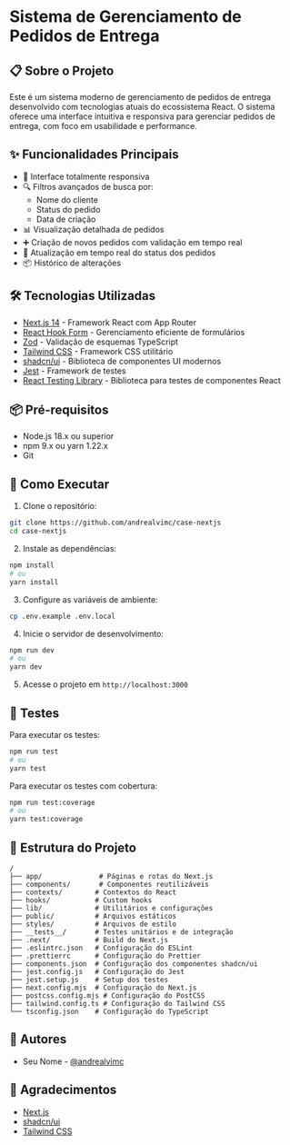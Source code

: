 # Sistema de Gerenciamento de Pedidos de Entrega

## 📋 Sobre o Projeto

Este é um sistema moderno de gerenciamento de pedidos de entrega desenvolvido com tecnologias atuais do ecossistema React. O sistema oferece uma interface intuitiva e responsiva para gerenciar pedidos de entrega, com foco em usabilidade e performance.

## ✨ Funcionalidades Principais

- 📱 Interface totalmente responsiva
- 🔍 Filtros avançados de busca por:
  - Nome do cliente
  - Status do pedido
  - Data de criação
- 📊 Visualização detalhada de pedidos
- ➕ Criação de novos pedidos com validação em tempo real
- 🔄 Atualização em tempo real do status dos pedidos
- 📦 Histórico de alterações

## 🛠️ Tecnologias Utilizadas

- [Next.js 14](https://nextjs.org/) - Framework React com App Router
- [React Hook Form](https://react-hook-form.com/) - Gerenciamento eficiente de formulários
- [Zod](https://github.com/colinhacks/zod) - Validação de esquemas TypeScript
- [Tailwind CSS](https://tailwindcss.com/) - Framework CSS utilitário
- [shadcn/ui](https://ui.shadcn.com/) - Biblioteca de componentes UI modernos
- [Jest](https://jestjs.io/) - Framework de testes
- [React Testing Library](https://testing-library.com/docs/react-testing-library/intro/) - Biblioteca para testes de componentes React

## 📦 Pré-requisitos

- Node.js 18.x ou superior
- npm 9.x ou yarn 1.22.x
- Git

## 🚀 Como Executar

1. Clone o repositório:

```bash
git clone https://github.com/andrealvimc/case-nextjs
cd case-nextjs
```

2. Instale as dependências:

```bash
npm install
# ou
yarn install
```

3. Configure as variáveis de ambiente:

```bash
cp .env.example .env.local
```

4. Inicie o servidor de desenvolvimento:

```bash
npm run dev
# ou
yarn dev
```

5. Acesse o projeto em `http://localhost:3000`

## 🧪 Testes

Para executar os testes:

```bash
npm run test
# ou
yarn test
```

Para executar os testes com cobertura:

```bash
npm run test:coverage
# ou
yarn test:coverage
```

## 📁 Estrutura do Projeto

```
/
├── app/              # Páginas e rotas do Next.js
├── components/       # Componentes reutilizáveis
├── contexts/        # Contextos do React
├── hooks/           # Custom hooks
├── lib/             # Utilitários e configurações
├── public/          # Arquivos estáticos
├── styles/          # Arquivos de estilo
├── __tests__/       # Testes unitários e de integração
├── .next/           # Build do Next.js
├── .eslintrc.json   # Configuração do ESLint
├── .prettierrc      # Configuração do Prettier
├── components.json  # Configuração dos componentes shadcn/ui
├── jest.config.js   # Configuração do Jest
├── jest.setup.js    # Setup dos testes
├── next.config.mjs  # Configuração do Next.js
├── postcss.config.mjs # Configuração do PostCSS
├── tailwind.config.ts # Configuração do Tailwind CSS
└── tsconfig.json    # Configuração do TypeScript
```

## 👥 Autores

- Seu Nome - [@andrealvimc](https://github.com/andrealvimc)

## 🙏 Agradecimentos

- [Next.js](https://nextjs.org/)
- [shadcn/ui](https://ui.shadcn.com/)
- [Tailwind CSS](https://tailwindcss.com/)
